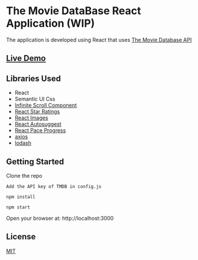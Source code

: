 # The Movie DataBase React Application (WIP)

The application is developed using React that uses [The Movie Database API](http://themoviedb.org)

## [Live Demo](https://tmdb.codewolf.in)

## Libraries Used

- React
- Semantic UI Css
- [Infinite Scroll Component](https://github.com/ankeetmaini/react-infinite-scroll-component)
- [React Star Ratings](https://github.com/ekeric13/react-star-ratings)
- [React Images](https://github.com/jossmac/react-images)
- [React Autosuggest](https://github.com/moroshko/react-autosuggest)
- [React Pace Progress](https://github.com/xieguanglei/react-pace-progress)
- [axios](https://github.com/axios/axios)
- [lodash](https://github.com/lodash/lodash)

## Getting Started

Clone the repo

```
Add the API key of TMDB in config.js
```

```
npm install
```

```
npm start
```

Open your browser at: http://localhost:3000

## License

[MIT](https://github.com/swapnilmali/tmdb/blob/master/LICENSE)
